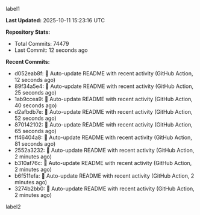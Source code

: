 
label1 
<!-- ACTIVITY_START -->
**Last Updated:** 2025-10-11 15:23:16 UTC

**Repository Stats:**
- Total Commits: 74479
- Last Commit: 12 seconds ago

**Recent Commits:**
- d052eab8f: 🤖 Auto-update README with recent activity (GitHub Action, 12 seconds ago)
- 89f34a5e4: 🤖 Auto-update README with recent activity (GitHub Action, 25 seconds ago)
- 1ab9ccea9: 🤖 Auto-update README with recent activity (GitHub Action, 40 seconds ago)
- d2afbdb7e: 🤖 Auto-update README with recent activity (GitHub Action, 52 seconds ago)
- 870142102: 🤖 Auto-update README with recent activity (GitHub Action, 65 seconds ago)
- ff46404a8: 🤖 Auto-update README with recent activity (GitHub Action, 81 seconds ago)
- 2552a3232: 🤖 Auto-update README with recent activity (GitHub Action, 2 minutes ago)
- b310af76c: 🤖 Auto-update README with recent activity (GitHub Action, 2 minutes ago)
- b6f511efa: 🤖 Auto-update README with recent activity (GitHub Action, 2 minutes ago)
- 3274b2bb0: 🤖 Auto-update README with recent activity (GitHub Action, 2 minutes ago)
<!-- ACTIVITY_END -->

label2
